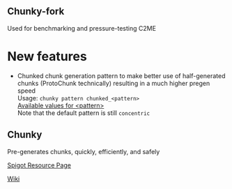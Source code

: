 ## Chunky-fork

Used for benchmarking and pressure-testing C2ME

# New features
- Chunked chunk generation pattern to make better use of half-generated chunks (ProtoChunk technically) resulting in a much higher pregen speed  
  Usage: `chunky pattern chunked_<pattern>`  
  [Available values for \<pattern\>](https://github.com/pop4959/Chunky/wiki/Patterns)  
  Note that the default pattern is still `concentric`

## Chunky

Pre-generates chunks, quickly, efficiently, and safely

[Spigot Resource Page](https://www.spigotmc.org/resources/chunky.81534/)

[Wiki](https://github.com/pop4959/Chunky/wiki/Commands)
